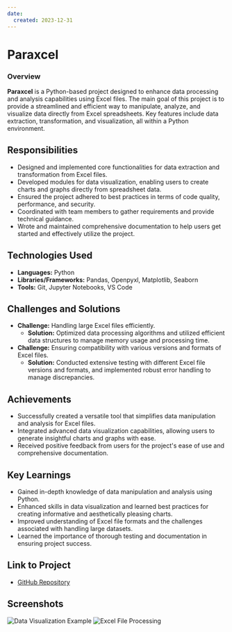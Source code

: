 ```yaml
---
date:
  created: 2023-12-31
---
```


# Paraxcel

### Overview
**Paraxcel** is a Python-based project designed to enhance data processing and analysis capabilities using Excel files. The main goal of this project is to provide a streamlined and efficient way to manipulate, analyze, and visualize data directly from Excel spreadsheets. Key features include data extraction, transformation, and visualization, all within a Python environment.

## Responsibilities
- Designed and implemented core functionalities for data extraction and transformation from Excel files.
- Developed modules for data visualization, enabling users to create charts and graphs directly from spreadsheet data.
- Ensured the project adhered to best practices in terms of code quality, performance, and security.
- Coordinated with team members to gather requirements and provide technical guidance.
- Wrote and maintained comprehensive documentation to help users get started and effectively utilize the project.

## Technologies Used
- **Languages:** Python
- **Libraries/Frameworks:** Pandas, Openpyxl, Matplotlib, Seaborn
- **Tools:** Git, Jupyter Notebooks, VS Code

## Challenges and Solutions
- **Challenge:** Handling large Excel files efficiently.
  - **Solution:** Optimized data processing algorithms and utilized efficient data structures to manage memory usage and processing time.
- **Challenge:** Ensuring compatibility with various versions and formats of Excel files.
  - **Solution:** Conducted extensive testing with different Excel file versions and formats, and implemented robust error handling to manage discrepancies.

## Achievements
- Successfully created a versatile tool that simplifies data manipulation and analysis for Excel files.
- Integrated advanced data visualization capabilities, allowing users to generate insightful charts and graphs with ease.
- Received positive feedback from users for the project's ease of use and comprehensive documentation.

## Key Learnings
- Gained in-depth knowledge of data manipulation and analysis using Python.
- Enhanced skills in data visualization and learned best practices for creating informative and aesthetically pleasing charts.
- Improved understanding of Excel file formats and the challenges associated with handling large datasets.
- Learned the importance of thorough testing and documentation in ensuring project success.

## Link to Project
- [GitHub Repository](https://github.com/mrxsierra/paraxcel)

## Screenshots
![Data Visualization Example](https://github.com/mrxsierra/paraxcel/blob/main/docs/images/data_visualization.png)
![Excel File Processing](https://github.com/mrxsierra/paraxcel/blob/main/docs/images/excel_processing.png)



